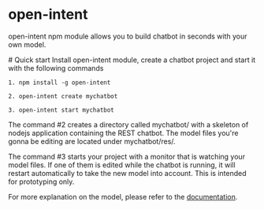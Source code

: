 # open-intent

open-intent npm module allows you to build chatbot in seconds with your own model.

# Quick start
Install open-intent module, create a chatbot project and start it with the following commands

    1. npm install -g open-intent

    2. open-intent create mychatbot

    3. open-intent start mychatbot

The command #2 creates a directory called mychatbot/ with a skeleton of nodejs application containing the REST chatbot. The model files you're gonna be editing are located under mychatbot/res/.

The command #3 starts your project with a monitor that is watching your model files. If one of them is edited while the chatbot is running, it will restart automatically to take the new model into account. This is intended for prototyping only.

For more explanation on the model, please refer to the [documentation](https://github.com/open-intent-io/open-intent/wiki).